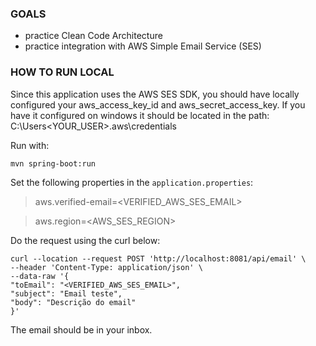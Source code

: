 ### GOALS 
- practice Clean Code Architecture
- practice integration with AWS Simple Email Service (SES)

### HOW TO RUN LOCAL

Since this application uses the AWS SES SDK, you should have
locally configured your aws_access_key_id and aws_secret_access_key.
If you have it configured on windows it should be located in the path:
C:\Users\<YOUR_USER>\.aws\credentials

Run with:
```
mvn spring-boot:run
```
Set the following properties in the `application.properties`:
> aws.verified-email=<VERIFIED_AWS_SES_EMAIL>

> aws.region=<AWS_SES_REGION>

Do the request using the curl below:
```
curl --location --request POST 'http://localhost:8081/api/email' \
--header 'Content-Type: application/json' \
--data-raw '{
"toEmail": "<VERIFIED_AWS_SES_EMAIL>",
"subject": "Email teste",
"body": "Descrição do email"
}'
```

The email should be in your inbox.